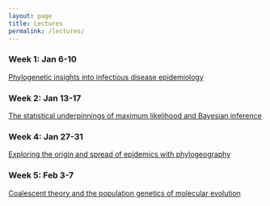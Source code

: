 ```yaml
---
layout: page
title: Lectures
permalink: /lectures/
---
```


### Week 1: Jan 6-10

[Phylogenetic insights into infectious disease epidemiology][lecture1] <br>

[lecture1]: <{{site.baseurl}}/lectures/MolEpi.PhyloInsights.Lecture1.pdf>

### Week 2: Jan 13-17

[The statistical underpinnings of maximum likelihood and Bayesian inference][lecture2] <br>

[lecture2]: <{{site.baseurl}}/lectures/MolEpi.StatisticalUnderpinnings.Lecture2.pdf>

### Week 4: Jan 27-31

[Exploring the origin and spread of epidemics with phylogeography][lecture3] <br>

[lecture3]: <{{site.baseurl}}/lectures/MolEpi.Phylogeography.Lecture3.pdf>

### Week 5: Feb 3-7

[Coalescent theory and the population genetics of molecular evolution][lecture4] <br>

[lecture4]: <{{site.baseurl}}/lectures/MolEpi.CoalescentTheory.Lecture4.pdf>



